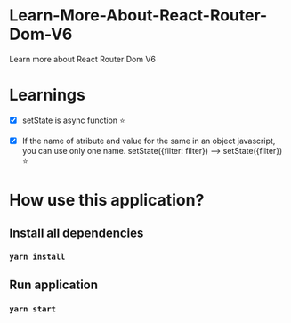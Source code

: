# Learn-More-About-React-Router-Dom-V6

Learn more about React Router Dom V6

# Learnings

- [x] setState is async function :star:

- [x] If the name of atribute and value for the same in an object javascript, you can use only one name. setState({filter: filter}) --> setState({filter}) :star:

# How use this application?

## Install all dependencies

### `yarn install`

## Run application

### `yarn start`
